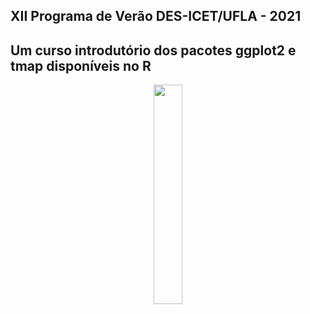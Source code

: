 XII Programa de Verão DES-ICET/UFLA - 2021 
---
Um curso introdutório dos pacotes ggplot2 e tmap disponíveis no R
---

<p align="center">

<a href="https://drive.google.com/file/d/18dDjxxR_Rm9KyM_iiA7U_tVXVv1wpn1c/view?usp=sharing">
<img src="man/figuras/ggplot2.png" alt="" width="30%"> </a>     

</p>


